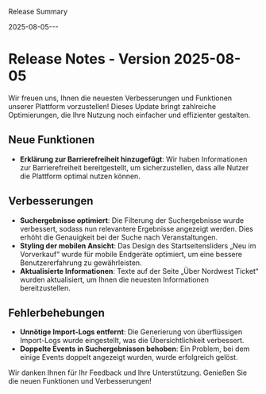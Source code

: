 
 Release Summary

2025-08-05---

# Release Notes - Version 2025-08-05

Wir freuen uns, Ihnen die neuesten Verbesserungen und Funktionen unserer Plattform vorzustellen! Dieses Update bringt zahlreiche Optimierungen, die Ihre Nutzung noch einfacher und effizienter gestalten.

## Neue Funktionen
- **Erklärung zur Barrierefreiheit hinzugefügt**: Wir haben Informationen zur Barrierefreiheit bereitgestellt, um sicherzustellen, dass alle Nutzer die Plattform optimal nutzen können.

## Verbesserungen
- **Suchergebnisse optimiert**: Die Filterung der Suchergebnisse wurde verbessert, sodass nun relevantere Ergebnisse angezeigt werden. Dies erhöht die Genauigkeit bei der Suche nach Veranstaltungen.
- **Styling der mobilen Ansicht**: Das Design des Startseitensliders „Neu im Vorverkauf“ wurde für mobile Endgeräte optimiert, um eine bessere Benutzererfahrung zu gewährleisten.
- **Aktualisierte Informationen**: Texte auf der Seite „Über Nordwest Ticket“ wurden aktualisiert, um Ihnen die neuesten Informationen bereitzustellen.

## Fehlerbehebungen
- **Unnötige Import-Logs entfernt**: Die Generierung von überflüssigen Import-Logs wurde eingestellt, was die Übersichtlichkeit verbessert.
- **Doppelte Events in Suchergebnissen behoben**: Ein Problem, bei dem einige Events doppelt angezeigt wurden, wurde erfolgreich gelöst.

Wir danken Ihnen für Ihr Feedback und Ihre Unterstützung. Genießen Sie die neuen Funktionen und Verbesserungen!